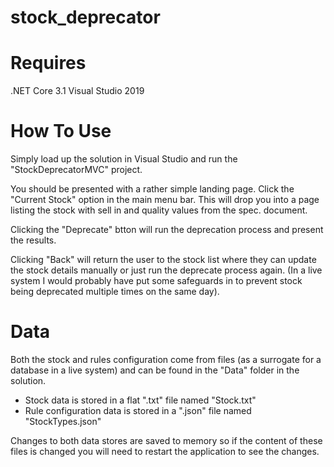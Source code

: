 # stock_deprecator

Requires 
==========
.NET Core 3.1
Visual Studio 2019

How To Use
==========
Simply load up the solution in Visual Studio and run the "StockDeprecatorMVC" project.

You should be presented with a rather simple landing page. Click the "Current Stock" option in the main menu bar. This will drop you into a page listing the stock with sell in and quality values from the spec. document.

Clicking the "Deprecate" btton will run the deprecation process and present the results. 

Clicking "Back" will return the user to the stock list where they can update the stock details manually or just run the deprecate process again. (In a live system I would probably have put some safeguards in to prevent stock being deprecated multiple times on the same day).

Data
========
Both the stock and rules configuration come from files (as a surrogate for a database in a live system) and can be found in the "Data" folder in the solution. 
* Stock data is stored in a flat ".txt" file named "Stock.txt"
* Rule configuration data is stored in a ".json" file named "StockTypes.json"

Changes to both data stores are saved to memory so if the content of these files is changed you will need to restart the application to see the changes.
